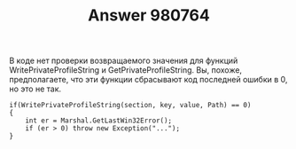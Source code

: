 ﻿---
title: "Answer 980764"
se.owner.user_id: 240512
se.owner.display_name: "MSDN.WhiteKnight"
se.owner.link: "https://ru.stackoverflow.com/users/240512/msdn-whiteknight"
se.answer_id: 980764
se.question_id: 980594
se.post_type: answer
se.score: 1
se.is_accepted: False
---
<p>В коде нет проверки возвращаемого значения для функций WritePrivateProfileString и GetPrivateProfileString. Вы, похоже, предполагаете, что эти функции сбрасывают код последней ошибки в 0, но это не так. </p>

<pre><code>if(WritePrivateProfileString(section, key, value, Path) == 0)
{
    int er = Marshal.GetLastWin32Error();
    if (er &gt; 0) throw new Exception("...");
}
</code></pre>
